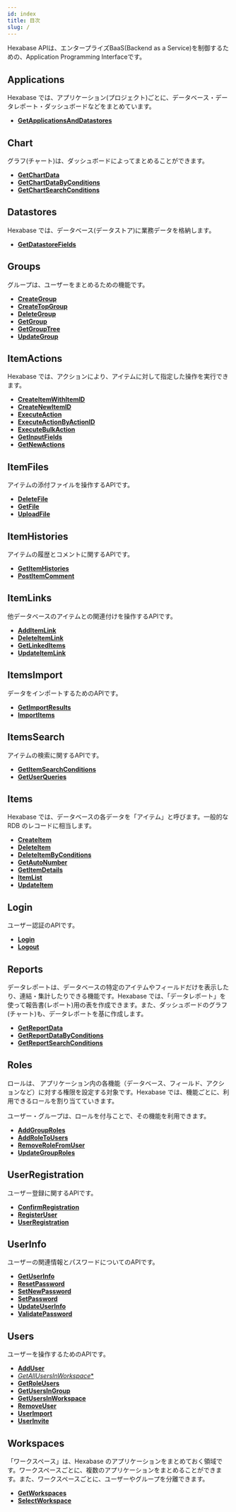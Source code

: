 ```yaml
---
id: index
title: 目次
slug: /
---
```


Hexabase APIは、エンタープライズBaaS(Backend as a Service)を制御するための、Application Programming Interfaceです。

## Applications

Hexabase では、アプリケーション(プロジェクト)ごとに、データベース・データレポート・ダッシュボードなどをまとめています。

- [**GetApplicationsAndDatastores**](/docs/v1/Applications/GetApplicationsAndDatastores)


## Chart

グラフ(チャート)は、ダッシュボードによってまとめることができます。

- [**GetChartData**](/docs/v1/charts/GetChartData)
- [**GetChartDataByConditions**](/docs/v1/charts/GetChartDataByConditions)
- [**GetChartSearchConditions**](/docs/v1/charts/GetChartSearchConditions)

## Datastores

Hexabase では、データベース(データストア)に業務データを格納します。

- [**GetDatastoreFields**](/docs/v1/datastores/GetDatastoreFields)

## Groups

グループは、ユーザーをまとめるための機能です。

- [**CreateGroup**](/docs/v1/groups/CreateGroup)
- [**CreateTopGroup**](/docs/v1/groups/CreateTopGroup)
- [**DeleteGroup**](/docs/v1/groups/DeleteGroup)
- [**GetGroup**](/docs/v1/groups/GetGroup)
- [**GetGroupTree**](/docs/v1/groups/GetGroupTree)
- [**UpdateGroup**](/docs/v1/groups/UpdateGroup)

## ItemActions

Hexabase では、アクションにより、アイテムに対して指定した操作を実行できます。

- [**CreateItemWithItemID**](/docs/v1/item-actions/CreateItemWithItemID)
- [**CreateNewItemID**](/docs/v1/item-actions/CreateNewItemID)
- [**ExecuteAction**](/docs/v1/item-actions/ExecuteAction)
- [**ExecuteActionByActionID**](/docs/v1/item-actions/ExecuteActionByActionID)
- [**ExecuteBulkAction**](/docs/v1/item-actions/ExecuteBulkAction)
- [**GetInputFields**](/docs/v1/item-actions/GetInputFields)
- [**GetNewActions**](/docs/v1/item-actions/GetNewActions)

## ItemFiles

アイテムの添付ファイルを操作するAPIです。

- [**DeleteFile**](/docs/v1/item-files/DeleteFile)
- [**GetFile**](/docs/v1/item-files/GetFile)
- [**UploadFile**](/docs/v1/item-files/UploadFile)

## ItemHistories

アイテムの履歴とコメントに関するAPIです。

- [**GetItemHistories**](/docs/v1/item-histories/GetItemHistories)
- [**PostItemComment**](/docs/v1/item-histories/PostItemComment)

## ItemLinks

他データベースのアイテムとの関連付けを操作するAPIです。

- [**AddItemLink**](/docs/v1/item-links/AddItemLink)
- [**DeleteItemLink**](/docs/v1/item-links/DeleteItemLink)
- [**GetLinkedItems**](/docs/v1/item-links/GetLinkedItems)
- [**UpdateItemLink**](/docs/v1/item-links/UpdateItemLink)

## ItemsImport

データをインポートするためのAPIです。

- [**GetImportResults**](/docs/v1/items-import/GetImportResults)
- [**ImportItems**](/docs/v1/items-import/ImportItems)

## ItemsSearch

アイテムの検索に関するAPIです。

- [**GetItemSearchConditions**](/docs/v1/items-search/GetItemSearchConditions)
- [**GetUserQueries**](/docs/v1/items-search/GetUserQueries)

## Items

Hexabase では、データベースの各データを「アイテム」と呼びます。一般的な RDB のレコードに相当します。

- [**CreateItem**](/docs/v1/items/CreateItem)
- [**DeleteItem**](/docs/v1/items/DeleteItem)
- [**DeleteItemByConditions**](/docs/v1/items/DeleteItemByConditions)
- [**GetAutoNumber**](/docs/v1/items/GetAutoNumber)
- [**GetItemDetails**](/docs/v1/items/GetItemDetails)
- [**ItemList**](/docs/v1/items/ItemList)
- [**UpdateItem**](/docs/v1/items/UpdateItem)

## Login

ユーザー認証のAPIです。

- [**Login**](/docs/v1/login/Login)
- [**Logout**](/docs/v1/login/Logout)

## Reports

データレポートは、データベースの特定のアイテムやフィールドだけを表示したり、連結・集計したりできる機能です。Hexabase では、「データレポート」を使って報告書(レポート)用の表を作成できます。また、ダッシュボードのグラフ(チャート)も、データレポートを基に作成します。

- [**GetReportData**](/docs/v1/reports/GetReportData)
- [**GetReportDataByConditions**](/docs/v1/reports/GetReportDataByConditions)
- [**GetReportSearchConditions**](/docs/v1/reports/GetReportSearchConditions)

## Roles

ロールは、 アプリケーション内の各機能（データベース、フィールド、アクションなど）に対する権限を設定する対象です。Hexabase では、機能ごとに、利用できるロールを割り当てていきます。

ユーザー・グループは、ロールを付与ことで、その機能を利用できます。

- [**AddGroupRoles**](/docs/v1/roles/AddGroupRoles)
- [**AddRoleToUsers**](/docs/v1/roles/AddRoleToUser)
- [**RemoveRoleFromUser**](/docs/v1/roles/RemoveRoleFromUser)
- [**UpdateGroupRoles**](/docs/v1/roles/UpdateGroupRoles)

## UserRegistration

ユーザー登録に関するAPIです。

- [**ConfirmRegistration**](/docs/v1/user-registration/ConfirmRegistration)
- [**RegisterUser**](/docs/v1/user-registration/RegisterUser)
- [**UserRegistration**](/docs/v1/user-registration/UserRegistration)

## UserInfo

ユーザーの関連情報とパスワードについてのAPIです。

- [**GetUserInfo**](/docs/v1/userinfo/GetUserInfo)
- [**ResetPassword**](/docs/v1/userinfo/ResetPassword)
- [**SetNewPassword**](/docs/v1/userinfo/SetNewPassword)
- [**SetPassword**](/docs/v1/userinfo/SetPassword)
- [**UpdateUserInfo**](/docs/v1/userinfo/UpdateUserInfo)
- [**ValidatePassword**](/docs/v1/userinfo/ValidatePassword)

## Users

ユーザーを操作するためのAPIです。

- [**AddUser**](/docs/v1/users/AddUser)
- [*GetAllUsersInWorkspace**](/docs/v1/users/GetAllUsersInWorkspace)
- [**GetRoleUsers**](/docs/v1/users/GetRoleUsers)
- [**GetUsersInGroup**](/docs/v1/users/GetUsersInGroup)
- [**GetUsersInWorkspace**](/docs/v1/users/GetUsersInWorkspace)
- [**RemoveUser**](/docs/v1/users/RemoveUser)
- [**UserImport**](/docs/v1/users/UserImport)
- [**UserInvite**](/docs/v1/users/UserInvite)

## Workspaces

「ワークスペース」は、Hexabase のアプリケーションをまとめておく領域です。ワークスペースごとに、複数のアプリケーションをまとめることができます。また、ワークスペースごとに、ユーザーやグループを分離できます。

- [**GetWorkspaces**](/docs/v1/workspaces/GetWorkspaces)
- [**SelectWorkspace**](/docs/v1/workspaces/SelectWorkspace)